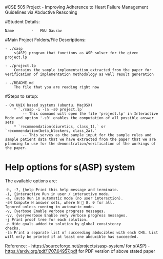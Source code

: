 #CSE 505 Project - Improving Adherence to Heart Failure Management Guidelines via Abductive Reasoning

#Student Details:

	Name		-	FNU Gaurav

#Main Project Folders/File Descriptions:

	- ./sasp
		s(ASP) program that functions as ASP solver for the given project.lp

	- ./project.lp
		Contains the sample implementation extracted from the paper for verification of implementation methodology as well result generation

	- ./README.md
		The file that you are reading right now

#Steps to setup:

	- On UNIX based systems (ubuntu, MacOSX)
		* `./sasp -i -la -s0 project.lp`
			-- This command will open the file 'project.lp' in Interactive Mode and option '-s0' enables the computation of all possible answer sets
		* `recommendation(diuretics, class_1).` or `recommendation(beta_blockers, class_2a).`
			-- This serves as the sample input for the sample rules and sample patient data that we have extracted from the paper that we are planning to use for the demonstration/verification of the workings of the paper.

# Help options for s(ASP) system

The available options are:

	-h, -?, {help Print this help message and terminate.
	-i, {interactive Run in user / interactive mode.
	-a, {auto Run in automatic mode (no user interaction).
	-sN Compute N answer sets, where N  0. 0 for all.
	Ignored unless running in automatic mode.
	-v, {verbose Enable verbose progress messages.
	-vv, {veryverbose Enable very verbose progress messages.
	-j Print proof tree for each solution.
	-n Hide goals added to solution by global consistency
	checks.
	-la Print a separate list of succeeding abducibles with each CHS. List will only be printed if at least one abducible has succeeded.

Reference:
	- https://sourceforge.net/projects/sasp-system/ for s(ASP)
	- https://arxiv.org/pdf/1707.04957.pdf for PDF version of above stated paper